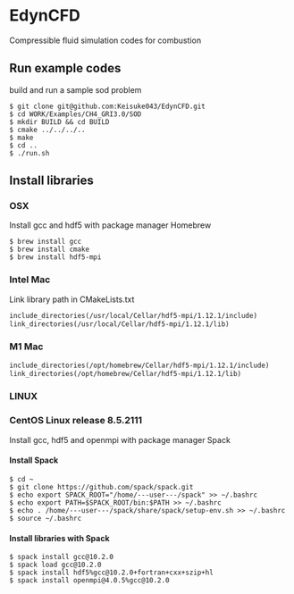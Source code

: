 # EdynCFD
Compressible fluid simulation codes for combustion 

## Run example codes
build and run a sample sod problem
```
$ git clone git@github.com:Keisuke043/EdynCFD.git
$ cd WORK/Examples/CH4_GRI3.0/SOD
$ mkdir BUILD && cd BUILD
$ cmake ../../../..
$ make
$ cd ..
$ ./run.sh
```

## Install libraries
### OSX
Install gcc and hdf5 with package manager Homebrew
```
$ brew install gcc
$ brew install cmake
$ brew install hdf5-mpi
```

### Intel Mac
Link library path in CMakeLists.txt
```CMakeLists.txt
include_directories(/usr/local/Cellar/hdf5-mpi/1.12.1/include)
link_directories(/usr/local/Cellar/hdf5-mpi/1.12.1/lib)
```

### M1 Mac
```CMakeLists.txt
include_directories(/opt/homebrew/Cellar/hdf5-mpi/1.12.1/include)
link_directories(/opt/homebrew/Cellar/hdf5-mpi/1.12.1/lib)
```

### LINUX
### CentOS Linux release 8.5.2111
Install gcc, hdf5 and openmpi with package manager Spack
#### Install Spack
```
$ cd ~
$ git clone https://github.com/spack/spack.git
$ echo export SPACK_ROOT="/home/---user---/spack" >> ~/.bashrc
$ echo export PATH=$SPACK_ROOT/bin:$PATH >> ~/.bashrc
$ echo . /home/---user---/spack/share/spack/setup-env.sh >> ~/.bashrc
$ source ~/.bashrc
```

#### Install libraries with Spack
```
$ spack install gcc@10.2.0
$ spack load gcc@10.2.0
$ spack install hdf5%gcc@10.2.0+fortran+cxx+szip+hl
$ spack install openmpi@4.0.5%gcc@10.2.0
```





